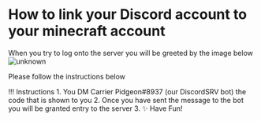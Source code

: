 # How to link your Discord account to your minecraft account

When you try to log onto the server you will be greeted by the image below
![unknown](https://user-images.githubusercontent.com/36905598/148169437-28d4bdaa-fd25-4b33-9092-9438290c49b1.png)

Please follow the instructions below

!!! Instructions
    1. You DM Carrier Pidgeon#8937 (our DiscordSRV bot) the code that is shown to you
    2. Once you have sent the message to the bot you will be granted entry to the server
    3. ✨ Have Fun!
